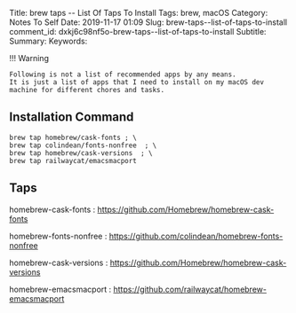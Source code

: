 Title: brew taps -- List Of Taps To Install
Tags: brew, macOS
Category: Notes To Self
Date: 2019-11-17 01:09
Slug: brew-taps--list-of-taps-to-install
comment_id: dxkj6c98nf5o-brew-taps--list-of-taps-to-install
Subtitle:
Summary:
Keywords:

!!! Warning

    Following is not a list of recommended apps by any means.
    It is just a list of apps that I need to install on my macOS dev machine for different chores and tasks.

## Installation Command

<!-- yaspeller ignore:start -->

```
brew tap homebrew/cask-fonts ; \
brew tap colindean/fonts-nonfree  ; \
brew tap homebrew/cask-versions  ; \
brew tap railwaycat/emacsmacport
```

## Taps

homebrew-cask-fonts
: <https://github.com/Homebrew/homebrew-cask-fonts>

homebrew-fonts-nonfree
: <https://github.com/colindean/homebrew-fonts-nonfree>

homebrew-cask-versions
: <https://github.com/Homebrew/homebrew-cask-versions>

homebrew-emacsmacport
: <https://github.com/railwaycat/homebrew-emacsmacport>

<!-- yaspeller ignore:end-->
